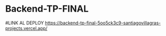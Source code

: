 # Backend-TP-FINAL

#LINK AL DEPLOY 
https://backend-tp-final-5oo5ck3c9-santiagovillagras-projects.vercel.app/
